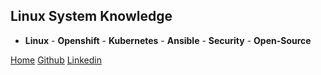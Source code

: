 ## Linux System Knowledge

- **Linux** - **Openshift** - **Kubernetes** - **Ansible** - **Security** - **Open-Source**

[Home](#sysknow)
[Github](https://github.com/emrahuludag)
[Linkedin](https://linkedin.com/emrahuludag)
